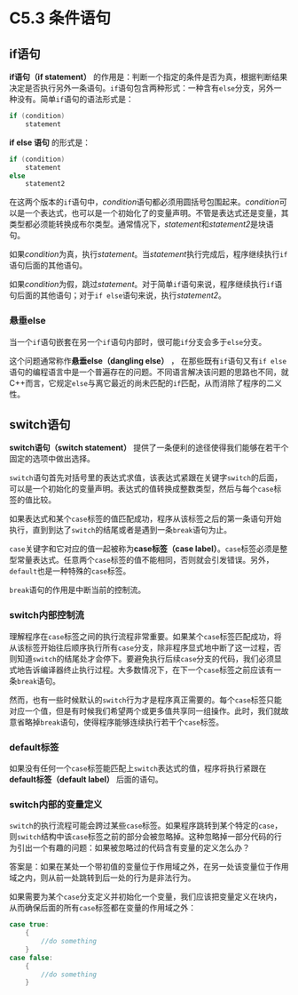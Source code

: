 # C5.3 条件语句
## if语句
**if语句（if statement）** 的作用是：判断一个指定的条件是否为真，根据判断结果决定是否执行另外一条语句。`if`语句包含两种形式：一种含有`else`分支，另外一种没有。简单`if`语句的语法形式是：
```cpp
if (condition)
    statement
```

**if else 语句** 的形式是：
```cpp
if (condition)
    statement
else
    statement2
```

在这两个版本的`if`语句中，*condition*语句都必须用圆括号包围起来。*condition*可以是一个表达式，也可以是一个初始化了的变量声明。不管是表达式还是变量，其类型都必须能转换成布尔类型。通常情况下，*statement*和*statement2*是块语句。

如果*condition*为真，执行*statement*。当*statement*执行完成后，程序继续执行`if`语句后面的其他语句。

如果*condition*为假，跳过*statement*。对于简单`if`语句来说，程序继续执行`if`语句后面的其他语句；对于`if else`语句来说，执行*statement2*。

### 悬垂else
当一个`if`语句嵌套在另一个`if`语句内部时，很可能`if`分支会多于`else`分支。

这个问题通常称作**悬垂else（dangling else）** ， 在那些既有`if`语句又有`if else`语句的编程语言中是一个普遍存在的问题。不同语言解决该问题的思路也不同，就C++而言，它规定`else`与离它最近的尚未匹配的`if`匹配，从而消除了程序的二义性。

## switch语句
**switch语句（switch statement）** 提供了一条便利的途径使得我们能够在若干个固定的选项中做出选择。

`switch`语句首先对括号里的表达式求值，该表达式紧跟在关键字`switch`的后面，可以是一个初始化的变量声明。表达式的值转换成整数类型，然后与每个`case`标签的值比较。

如果表达式和某个`case`标签的值匹配成功，程序从该标签之后的第一条语句开始执行，直到到达了`switch`的结尾或者是遇到一条`break`语句为止。

`case`关键字和它对应的值一起被称为**case标签（case label）**。`case`标签必须是整型常量表达式。任意两个`case`标签的值不能相同，否则就会引发错误。另外，`default`也是一种特殊的`case`标签。

`break`语句的作用是中断当前的控制流。

### switch内部控制流
理解程序在`case`标签之间的执行流程非常重要。如果某个`case`标签匹配成功，将从该标签开始往后顺序执行所有`case`分支，除非程序显式地中断了这一过程，否则知道`switch`的结尾处才会停下。要避免执行后续`case`分支的代码，我们必须显式地告诉编译器终止执行过程。大多数情况下，在下一个`case`标签之前应该有一条`break`语句。

然而，也有一些时候默认的`switch`行为才是程序真正需要的。每个`case`标签只能对应一个值，但是有时候我们希望两个或更多值共享同一组操作。此时，我们就故意省略掉`break`语句，使得程序能够连续执行若干个`case`标签。

### default标签
如果没有任何一个`case`标签能匹配上`switch`表达式的值，程序将执行紧跟在**default标签（default label）** 后面的语句。

### switch内部的变量定义
`switch`的执行流程可能会跨过某些`case`标签。如果程序跳转到某个特定的`case`，则`switch`结构中该`case`标签之前的部分会被忽略掉。这种忽略掉一部分代码的行为引出一个有趣的问题：如果被忽略过的代码含有变量的定义怎么办？

答案是：如果在某处一个带初值的变量位于作用域之外，在另一处该变量位于作用域之内，则从前一处跳转到后一处的行为是非法行为。

如果需要为某个`case`分支定义并初始化一个变量，我们应该把变量定义在块内，从而确保后面的所有`case`标签都在变量的作用域之外：
```cpp
case true:
    {
        //do something
    }
case false:
    {
        //do something
    }
```
